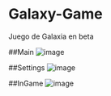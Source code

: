 # Galaxy-Game
Juego de Galaxia en beta

##Main
![image](https://github.com/Ivan-Ex-Gonzalez/Galaxy-Game/assets/109388659/a7dcf62c-8f8a-415b-a28a-6add55e5d138)


##Settings
![image](https://github.com/Ivan-Ex-Gonzalez/Galaxy-Game/assets/109388659/74ee9c00-0850-4017-93f2-1069acb41b67)

##InGame
![image](https://github.com/Ivan-Ex-Gonzalez/Galaxy-Game/assets/109388659/2498e1e8-a255-4551-be75-6b0967911622)
